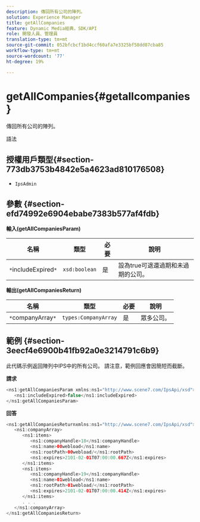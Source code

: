```yaml
---
description: 傳回所有公司的陣列。
solution: Experience Manager
title: getAllCompanies
feature: Dynamic Media經典，SDK/API
role: 開發人員、管理員
translation-type: tm+mt
source-git-commit: 052bfcbcf1bd4ccf60afa7e3325bf58dd07cba85
workflow-type: tm+mt
source-wordcount: '77'
ht-degree: 19%

---
```



# getAllCompanies{#getallcompanies}

傳回所有公司的陣列。

語法

## 授權用戶類型{#section-773db3753b4842e5a4623ad810176508}

* `IpsAdmin`

## 參數 {#section-efd74992e6904ebabe7383b577af4fdb}

**輸入(getAllCompaniesParam)**

| 名稱 | 類型 | 必要 | 說明 |
|---|---|---|---|
| `*`includeExpired`*` | `xsd:boolean` | 是 | 設為true可退還過期和未過期的公司。 |

**輸出(getAllCompaniesReturn)**

| 名稱 | 類型 | 必要 | 說明 |
|---|---|---|---|
| `*`companyArray`*` | `types:CompanyArray` | 是 | 眾多公司。 |

## 範例 {#section-3eecf4e6900b41fb92a0e3214791c6b9}

此代碼示例返回陣列中IPS中的所有公司。 請注意，範例回應會因簡短而截斷。

**請求**

```java
<ns1:getAllCompaniesParam xmlns:ns1="http://www.scene7.com/IpsApi/xsd">
   <ns1:includeExpired>false</ns1:includeExpired>
</ns1:getAllCompaniesParam>
```

**回答**

```java
<ns1:getAllCompaniesReturnxmlns:ns1="http://www.scene7.com/IpsApi/xsd">
   <ns1:companyArray>
      <ns1:items>
         <ns1:companyHandle>18</ns1:companyHandle>
         <ns1:name>00webload</ns1:name>
         <ns1:rootPath>00webload/</ns1:rootPath>
         <ns1:expires>2101-02-01T07:00:00.667Z</ns1:expires>
      </ns1:items>
      <ns1:items>
         <ns1:companyHandle>19</ns1:companyHandle>
         <ns1:name>01webload</ns1:name>
         <ns1:rootPath>01webload/</ns1:rootPath>
         <ns1:expires>2101-02-01T07:00:00.414Z</ns1:expires>
      </ns1:items>
      . . .
   </ns1:companyArray>
</ns1:getAllCompaniesReturn>
```

